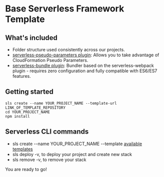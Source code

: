 # Base Serverless Framework Template


## What's included
* Folder structure used consistently across our projects.
* [serverless-pseudo-parameters plugin](https://www.npmjs.com/package/serverless-pseudo-parameters): Allows you to take advantage of CloudFormation Pseudo Parameters.
* [serverless-bundle plugin](https://www.npmjs.com/package/serverless-pseudo-parameters): Bundler based on the serverless-webpack plugin - requires zero configuration and fully compatible with ES6/ES7 features.

## Getting started
```
sls create --name YOUR_PROJECT_NAME --template-url LINK_OF_TEMPLATE_REPOSITORY
cd YOUR_PROJECT_NAME
npm install
```

## Serverless CLI commands
* sls create --name YOUR_PROJECT_NAME --template [available templates](https://www.serverless.com/framework/docs/providers/aws/cli-reference/create/#available-templates)
* sls deploy -v, to deploy your project and create new stack
* sls remove -v, to remove your stack

You are ready to go!
